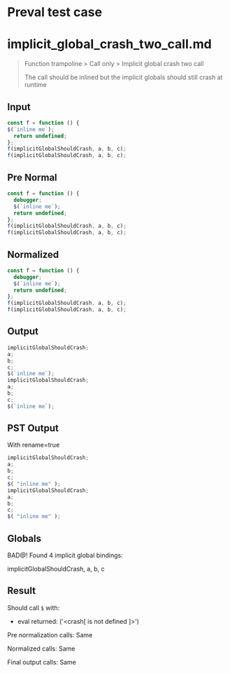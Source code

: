# Preval test case

# implicit_global_crash_two_call.md

> Function trampoline > Call only > Implicit global crash two call
>
> The call should be inlined but the implicit globals should still crash at runtime

## Input

`````js filename=intro
const f = function () {
$(`inline me`);
  return undefined;
};
f(implicitGlobalShouldCrash, a, b, c);
f(implicitGlobalShouldCrash, a, b, c);
`````

## Pre Normal


`````js filename=intro
const f = function () {
  debugger;
  $(`inline me`);
  return undefined;
};
f(implicitGlobalShouldCrash, a, b, c);
f(implicitGlobalShouldCrash, a, b, c);
`````

## Normalized


`````js filename=intro
const f = function () {
  debugger;
  $(`inline me`);
  return undefined;
};
f(implicitGlobalShouldCrash, a, b, c);
f(implicitGlobalShouldCrash, a, b, c);
`````

## Output


`````js filename=intro
implicitGlobalShouldCrash;
a;
b;
c;
$(`inline me`);
implicitGlobalShouldCrash;
a;
b;
c;
$(`inline me`);
`````

## PST Output

With rename=true

`````js filename=intro
implicitGlobalShouldCrash;
a;
b;
c;
$( "inline me" );
implicitGlobalShouldCrash;
a;
b;
c;
$( "inline me" );
`````

## Globals

BAD@! Found 4 implicit global bindings:

implicitGlobalShouldCrash, a, b, c

## Result

Should call `$` with:
 - eval returned: ('<crash[ <ref> is not defined ]>')

Pre normalization calls: Same

Normalized calls: Same

Final output calls: Same

